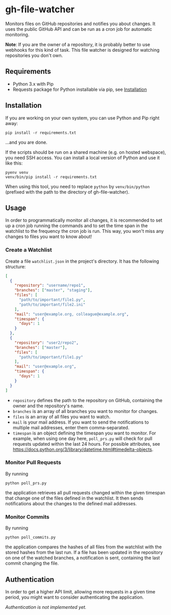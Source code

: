 # gh-file-watcher
Monitors files on GitHub repositories and notifies you about changes. It uses the public GitHub API and can be run as a cron job for automatic monitoring.

**Note**: If you are the owner of a repository, it is probably better to use webhooks for this kind of task. This file watcher is designed for watching repositories you don't own.

## Requirements

- Python 3.x with Pip
- Requests package for Python installable via pip, see [Installation](#installation)

## Installation

If you are working on your own system, you can use Python and Pip right away:

```
pip install -r requirements.txt
```

...and you are done.

If the scripts should be run on a shared machine (e.g. on hosted webspace), you need SSH access. 
You can install a local version of Python and use it like this:

```
pyenv venv
venv/bin/pip install -r requirements.txt
```

When using this tool, you need to replace `python` by `venv/bin/python` (prefixed with the path to the directory of gh-file-watcher).

## Usage
In order to programmatically monitor all changes, it is recommended to set up a cron job running the commands and to set the time span in the watchlist to the frequency the cron job is run. 
This way, you won't miss any changes to files you want to know about!

### Create a Watchlist

Create a file `watchlist.json` in the project's directory. It has the following structure:

```json
[
  {
    "repository": "username/repo1",
    "branches": ["master", "staging"],
    "files": [
      "path/to/important/file1.py",
      "path/to/important/file2.ini"
    ],
    "mail": "user@example.org, colleague@example.org",
    "timespan": {
      "days": 1
    }
  },
  {
    "repository": "user2/repo2",
    "branches": ["master"],
    "files": [
      "path/to/important/file1.py"
    ],
    "mail": "user@example.org",
    "timespan": {
      "days": 1
    }
  }
]
```

- `repository` defines the path to the repository on GitHub, containing the owner and the repository's name.
- `branches` is an array of all branches you want to monitor for changes.
- `files` is an array of all files you want to watch.
- `mail` is your mail address. If you want to send the notifications to multiple mail addresses, enter them comma-separated.
- `timespan` is an object defining the timespan you want to monitor. For example, when using one day here, `poll_prs.py` will check for pull requests updated within the last 24 hours.
  For possible attributes, see https://docs.python.org/3/library/datetime.html#timedelta-objects.

### Monitor Pull Requests

By running 

```
python poll_prs.py
```

the application retrieves all pull requests changed within the given timespan that change one of the files defined in the watchlist.
It then sends notifications about the changes to the defined mail addresses.

### Monitor Commits

By running

```
python poll_commits.py
```

the application compares the hashes of all files from the watchlist with the stored hashes from the last run.
If a file has been updated in the repository on one of the watched branches, a notification is sent, containing the last commit changing the file.

## Authentication
In order to get a higher API limit, allowing more requests in a given time period, you might want to consider authenticating the application.

*Authentication is not implemented yet.*
